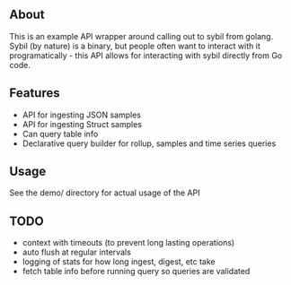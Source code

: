 ## About

This is an example API wrapper around calling out to sybil from golang. Sybil
(by nature) is a binary, but people often want to interact with it
programatically - this API allows for interacting with sybil directly from Go
code.

## Features

* API for ingesting JSON samples
* API for ingesting Struct samples
* Can query table info
* Declarative query builder for rollup, samples and time series queries

## Usage

See the demo/ directory for actual usage of the API

## TODO

* context with timeouts (to prevent long lasting operations)
* auto flush at regular intervals
* logging of stats for how long ingest, digest, etc take
* fetch table info before running query so queries are validated

